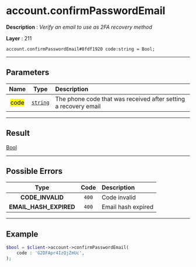 # account.confirmPasswordEmail

**Description** : *Verify an email to use as 2FA recovery method*

**Layer** : 211

```tl
account.confirmPasswordEmail#8fdf1920 code:string = Bool;
```

---

## Parameters

| Name | Type | Description |
| :---: | :---: | :--- |
| <mark>code</mark> | [`string`](type/string) | The phone code that was received after setting a recovery email |

---

## Result

[Bool](type/Bool)

---

## Possible Errors

| Type | Code | Description |
| :---: | :---: | :--- |
| **CODE_INVALID** | `400` | Code invalid |
| **EMAIL_HASH_EXPIRED** | `400` | Email hash expired |

---

## Example

```php
$bool = $client->account->confirmPasswordEmail(
	code : 'G2DFApr4IzQjZmUc',
);
```